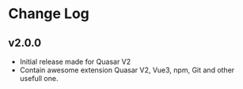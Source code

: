 # Change Log

## v2.0.0

- Initial release made for Quasar V2
- Contain awesome extension Quasar V2, Vue3, npm, Git and other usefull one.

  
